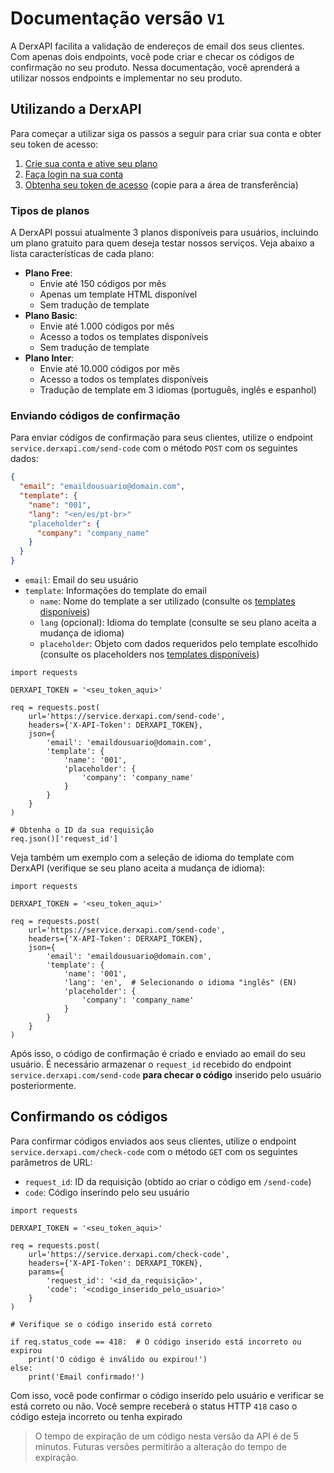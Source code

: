 # Documentação versão `V1`

A DerxAPI facilita a validação de endereços de email dos seus clientes. Com apenas dois endpoints, você pode criar e checar os códigos de confirmação no seu produto. Nessa documentação, você aprenderá a utilizar nossos endpoints e implementar no seu produto.

## Utilizando a DerxAPI

Para começar a utilizar siga os passos a seguir para criar sua conta e obter seu token de acesso:

1. [Crie sua conta e ative seu plano](https://derxapi.com/register)
2. [Faça login na sua conta](https://derxapi.com/login)
3. [Obtenha seu token de acesso](https://derxapi.com/token) (copie para a área de transferência)

### Tipos de planos

A DerxAPI possui atualmente 3 planos disponíveis para usuários, incluindo um plano gratuito para quem deseja testar nossos serviços. Veja abaixo a lista características de cada plano:

- **Plano Free**:
  - Envie até 150 códigos por mês
  - Apenas um template HTML disponível
  - Sem tradução de template
- **Plano Basic**:
  - Envie até 1.000 códigos por mês
  - Acesso a todos os templates disponíveis
  - Sem tradução de template
- **Plano Inter**:
  - Envie até 10.000 códigos por mês
  - Acesso a todos os templates disponíveis
  - Tradução de template em 3 idiomas (português, inglês e espanhol)

### Enviando códigos de confirmação

Para enviar códigos de confirmação para seus clientes, utilize o endpoint `service.derxapi.com/send-code` com o método `POST` com os seguintes dados:

```json
{
  "email": "emaildousuario@domain.com",
  "template": {
    "name": "001",
    "lang": "<en/es/pt-br>"
    "placeholder": {
      "company": "company_name"
    }
  } 
}
```

- `email`: Email do seu usuário
- `template`: Informações do template do email
  - `name`: Nome do template a ser utilizado (consulte os [templates disponíveis](https://github.com/firlast/derxapi-docs/blob/main/docs/templates.md))
  - `lang` (opcional): Idioma do template (consulte se seu plano aceita a mudança de idioma)
  - `placeholder`: Objeto com dados requeridos pelo template escolhido (consulte os placeholders nos [templates disponíveis](https://github.com/firlast/derxapi-docs/blob/main/docs/templates.md))

```python3
import requests

DERXAPI_TOKEN = '<seu_token_aqui>'

req = requests.post(
    url='https://service.derxapi.com/send-code',
    headers={'X-API-Token': DERXAPI_TOKEN},
    json={
        'email': 'emaildousuario@domain.com',
        'template': {
            'name': '001',
            'placeholder': {
                'company': 'company_name'
            }
        } 
    }
)

# Obtenha o ID da sua requisição
req.json()['request_id']
```

Veja também um exemplo com a seleção de idioma do template com DerxAPI (verifique se seu plano aceita a mudança de idioma):

```python3
import requests

DERXAPI_TOKEN = '<seu_token_aqui>'

req = requests.post(
    url='https://service.derxapi.com/send-code',
    headers={'X-API-Token': DERXAPI_TOKEN},
    json={
        'email': 'emaildousuario@domain.com',
        'template': {
            'name': '001',
            'lang': 'en',  # Selecionando o idioma "inglês" (EN)
            'placeholder': {
                'company': 'company_name'
            }
        } 
    }
)
```

Após isso, o código de confirmação é criado e enviado ao email do seu usuário. É necessário armazenar o `request_id` recebido do endpoint `service.derxapi.com/send-code` **para checar o código** inserido pelo usuário posteriormente.

## Confirmando os códigos

Para confirmar códigos enviados aos seus clientes, utilize o endpoint `service.derxapi.com/check-code` com o método `GET` com os seguintes parâmetros de URL:

- `request_id`: ID da requisição (obtido ao criar o código em `/send-code`)
- `code`: Código inserindo pelo seu usuário

```python3
import requests

DERXAPI_TOKEN = '<seu_token_aqui>'

req = requests.post(
    url='https://service.derxapi.com/check-code',
    headers={'X-API-Token': DERXAPI_TOKEN},
    params={
        'request_id': '<id_da_requisição>',
        'code': '<codigo_inserido_pelo_usuario>'
    }
)

# Verifique se o código inserido está correto

if req.status_code == 418:  # O código inserido está incorreto ou expirou
    print('O código é inválido ou expirou!')
else:
    print('Email confirmado!')
```

Com isso, você pode confirmar o código inserido pelo usuário e verificar se está correto ou não. Você sempre receberá o status HTTP `418` caso o código esteja incorreto ou tenha expirado

> O tempo de expiração de um código nesta versão da API é de 5 minutos. Futuras versões permitirão a alteração do tempo de expiração.
